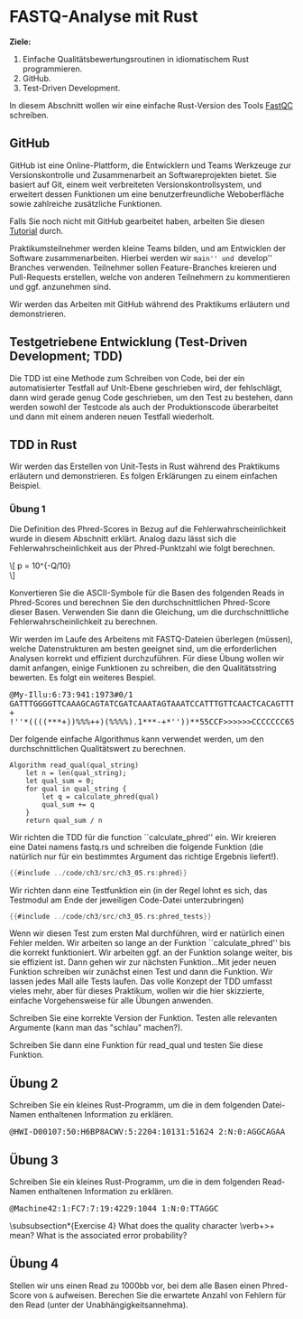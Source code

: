 # FASTQ-Analyse mit Rust

<div class="emphasis-box">
    <strong>Ziele:</strong>
    <ol>
    <li>Einfache Qualitätsbewertungsroutinen in idiomatischem Rust programmieren.</li>
     <li>GitHub.</li>
    <li>Test-Driven Development.</li>
    </ol>
</div>

In diesem Abschnitt wollen wir eine einfache Rust-Version des Tools [FastQC](https://www.bioinformatics.babraham.ac.uk/projects/fastqc/) schreiben.

## GitHub
GitHub ist eine Online-Plattform, die Entwicklern und Teams Werkzeuge zur Versionskontrolle und Zusammenarbeit an Softwareprojekten bietet. Sie basiert auf Git, einem weit verbreiteten Versionskontrollsystem, und erweitert dessen Funktionen um eine benutzerfreundliche Weboberfläche sowie zahlreiche zusätzliche Funktionen.

Falls Sie noch nicht mit GitHub gearbeitet haben, arbeiten Sie diesen [Tutorial](https://docs.github.com/de/get-started/start-your-journey/hello-world) durch.

Praktikumsteilnehmer werden kleine Teams bilden, und am Entwicklen der Software zusammenarbeiten. Hierbei werden wir ``main'' und ``develop'' Branches verwenden. Teilnehmer sollen Feature-Branches kreieren und Pull-Requests erstellen, welche von anderen Teilnehmern zu kommentieren und ggf. anzunehmen sind. 

<div class="emphasis-box">
    Wir werden das Arbeiten mit GitHub während des Praktikums erläutern und demonstrieren.
</div>


## Testgetriebene Entwicklung (Test-Driven Development; TDD) 

Die TDD ist eine Methode zum Schreiben von Code, bei der ein automatisierter Testfall auf Unit-Ebene geschrieben wird, der fehlschlägt, dann wird gerade genug Code geschrieben, um den Test zu bestehen, dann werden sowohl der Testcode als auch der Produktionscode überarbeitet und dann mit einem anderen neuen Testfall wiederholt.



## TDD in Rust
Wir werden das Erstellen von Unit-Tests in Rust während des Praktikums erläutern und demonstrieren.
Es folgen Erklärungen zu einem einfachen Beispiel.


### Übung 1

Die Definition des Phred-Scores in Bezug auf die Fehlerwahrscheinlichkeit wurde in diesem Abschnitt erklärt. Analog dazu lässt sich die Fehlerwahrscheinlichkeit aus der Phred-Punktzahl wie folgt berechnen.

\\[ 
   p = 10^{-Q/10}  
\\]


Konvertieren Sie die ASCII-Symbole für die Basen des folgenden Reads in Phred-Scores und berechnen Sie den durchschnittlichen Phred-Score dieser Basen. Verwenden Sie dann die Gleichung, um die durchschnittliche Fehlerwahrscheinlichkeit zu berechnen.

Wir werden im Laufe des Arbeitens mit FASTQ-Dateien überlegen (müssen), welche Datenstrukturen am besten geeignet sind, um die erforderlichen Analysen korrekt und effizient durchzuführen. Für diese Übung wollen wir damit anfangen, einige Funktionen zu schreiben, die den Qualitätsstring bewerten.
Es folgt ein weiteres Bespiel.

<pre>
@My-Illu:6:73:941:1973#0/1
GATTTGGGGTTCAAAGCAGTATCGATCAAATAGTAAATCCATTTGTTCAACTCACAGTTT
+
!''*((((***+))%%%++)(%%%%).1***-+*''))**55CCF>>>>>>CCCCCCC65
</pre>


Der folgende einfache Algorithmus kann verwendet werden, um den durchschnittlichen Qualitätswert zu berechnen.

```pseudo
Algorithm read_qual(qual_string)
    let n = len(qual_string);
    let qual_sum = 0;
    for qual in qual_string {
        let q = calculate_phred(qual)
        qual_sum += q
    } 
    return qual_sum / n
```

Wir richten die TDD für die function ``calculate_phred'' ein. Wir kreieren eine Datei namens
fastq.rs und schreiben die folgende Funktion (die natürlich nur für ein bestimmtes Argument das richtige Ergebnis liefert!).


```rust
{{#include ../code/ch3/src/ch3_05.rs:phred}}
```

Wir richten dann eine Testfunktion ein (in der Regel lohnt es sich, das Testmodul am Ende der jeweiligen Code-Datei unterzubringen)


```rust
{{#include ../code/ch3/src/ch3_05.rs:phred_tests}}
```
Wenn wir diesen Test zum ersten Mal durchführen, wird er natürlich einen Fehler melden. 
Wir arbeiten so lange an der Funktion ``calculate_phred'' bis die korrekt funktioniert.
Wir arbeiten ggf. an der Funktion solange weiter, bis sie effizient ist. Dann gehen wir zur 
nächsten Funktion...Mit jeder neuen Funktion schreiben wir zunächst einen Test und dann die Funktion.
Wir lassen jedes Mall alle Tests laufen. Das volle Konzept der TDD umfasst vieles mehr, aber für dieses Praktikum, wollen wir die hier skizzierte, einfache Vorgehensweise für alle Übungen anwenden.

Schreiben Sie eine korrekte Version der Funktion. Testen alle relevanten Argumente (kann man das "schlau" machen?). 

Schreiben Sie dann eine Funktion für <emph>read_qual</emph> und testen Sie diese Funktion.

## Übung 2

Schreiben Sie ein kleines Rust-Programm, um die in dem folgenden Datei-Namen enthaltenen Information zu erklären.
<pre>
@HWI-D00107:50:H6BP8ACWV:5:2204:10131:51624 2:N:0:AGGCAGAA
</pre>



## Übung 3
Schreiben Sie ein kleines Rust-Programm, um die in dem folgenden Read-Namen enthaltenen Information zu erklären.

<pre>
@Machine42:1:FC7:7:19:4229:1044 1:N:0:TTAGGC
</pre>


\subsubsection*{Exercise 4}
What does the quality character \verb+>+ mean? What is the associated error probability?

## Übung 4
Stellen wir uns einen Read zu 1000bb vor, bei dem alle Basen einen Phred-Score von <code>&</code> aufweisen. Berechen Sie die erwartete Anzahl von Fehlern für den Read (unter der Unabhängigkeitsannehma).